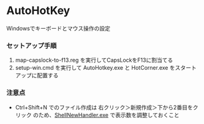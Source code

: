 
# AutoHotKey

Windowsでキーボードとマウス操作の設定


### セットアップ手順

1. map-capslock-to-f13.reg を実行してCapsLockをF13に割当てる
2. setup-win.cmd を実行して AutoHotkey.exe と HotCorner.exe をスタートアップに配置する

### 注意点

- Ctrl+Shift+N でのファイル作成は 右クリック＞新規作成＞下から2番目をクリック のため、[ShellNewHandler.exe](https://sourceforge.net/projects/shellnewhandler/) で表示数を調整しておくこと

